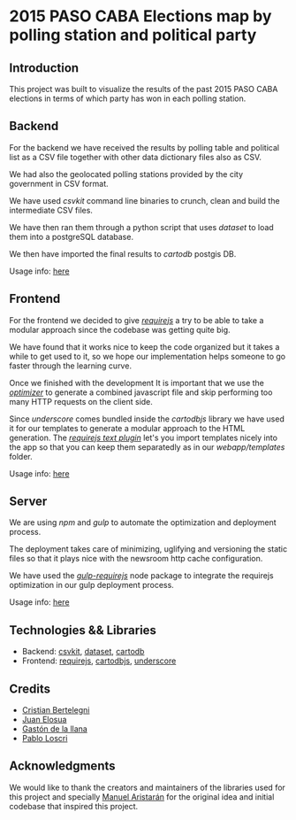 2015 PASO CABA Elections map by polling station and political party
===================================================================

## Introduction
This project was built to visualize the results of the past 2015 PASO CABA elections in terms of which party has won in each polling station.

## Backend
For the backend we have received the results by polling table and political list as a CSV file together with other data dictionary files also as CSV.

We had also the geolocated polling stations provided by the city government in CSV format. 

We have used _csvkit_ command line binaries to crunch, clean and build the intermediate CSV files.

We have then ran them through a python script that uses _dataset_ to load them into a postgreSQL database.

We then have imported the final results to _cartodb_ postgis DB.

Usage info: [here](backend/README.md)

## Frontend
For the frontend we decided to give [_requirejs_](http://requirejs.org/) a try to be able to take a modular approach since the codebase was getting quite big.

We have found that it works nice to keep the code organized but it takes a while to get used to it, so we hope our implementation helps someone to go faster through the learning curve.

Once we finished with the development It is important that we use the [_optimizer_](http://requirejs.org/docs/optimization.html) to generate a combined javascript file and skip performing too many HTTP requests on the client side.

Since _underscore_ comes bundled inside the _cartodbjs_ library we have used it for our templates to generate a modular approach to the HTML generation. The [_requirejs text plugin_](https://github.com/requirejs/text) let's you import templates nicely into the app so that you can keep them separatedly as in our _webapp/templates_ folder.

Usage info: [here](webapp/README.md)

## Server
We are using _npm_ and _gulp_ to automate the optimization and deployment process.

The deployment takes care of minimizing, uglifying and versioning the static files so that it plays nice with the newsroom http cache configuration.

We have used the [_gulp-requirejs_](https://www.npmjs.com/package/gulp-requirejs) node package to integrate the requirejs optimization in our gulp deployment process.

Usage info: [here](server/README.md)


## Technologies && Libraries
* Backend:
    [csvkit](https://csvkit.readthedocs.org/en/0.9.1/index.html), [dataset](https://dataset.readthedocs.org/en/latest/), [cartodb](https://cartodb.com/)
* Frontend:
    [requirejs](http://requirejs.org/), [cartodbjs](http://docs.cartodb.com/cartodb-platform/cartodb-js.html), [underscore](http://underscorejs.org/)


## Credits
* [Cristian Bertelegni](https://twitter.com/cbertelegni)
* [Juan Elosua](https://twitter.com/jjelosua)
* [Gastón de la llana](https://twitter.com/gasgas83)
* [Pablo Loscri](https://twitter.com/ploscri)

## Acknowledgments

We would like to thank the creators and maintainers of the libraries used for this project and specially [Manuel Aristarán](https://twitter.com/manuelaristaran) for the original idea and initial codebase that inspired this project.



